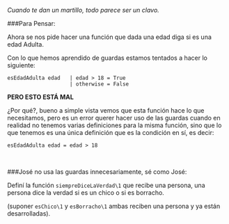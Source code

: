_Cuando te dan un martillo, todo parece ser un clavo._

###Para Pensar:

Ahora se nos pide hacer una función que dada una edad diga si es una edad Adulta.

Con lo que hemos aprendido de guardas estamos tentados a hacer lo siguiente:

```
esEdadAdulta edad   | edad > 18 = True
                    | otherwise = False
```

**PERO ESTO ESTÁ MAL**

¿Por qué?, bueno a simple vista vemos que esta función hace lo que necesitamos, pero es un error querer hacer uso de las guardas cuando en realidad no tenemos varias definiciones para la misma función, sino que lo que tenemos es una única definición que es la condición en sí, es decir:

```
esEdadAdulta edad = edad > 18
```

<br>

###José no usa las guardas innecesariamente, sé como José:

Definí la función `siempreDiceLaVerdad\1` que recibe una persona, una persona dice la verdad si es un chico o si es borracho.

(suponer `esChico\1` y `esBorracho\1` ambas reciben una persona y ya están desarrolladas).